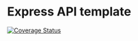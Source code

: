 # Express API template

[![Coverage Status](https://coveralls.io/repos/github/lekhoa011159CloneShowcase/express-api-template/badge.svg?branch=main)](https://coveralls.io/github/lekhoa011159CloneShowcase/express-api-template?branch=main)
